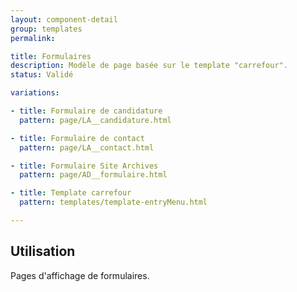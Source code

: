 ```yaml
---
layout: component-detail
group: templates
permalink:

title: Formulaires
description: Modèle de page basée sur le template "carrefour".
status: Validé

variations:

- title: Formulaire de candidature
  pattern: page/LA__candidature.html

- title: Formulaire de contact
  pattern: page/LA__contact.html

- title: Formulaire Site Archives
  pattern: page/AD__formulaire.html

- title: Template carrefour
  pattern: templates/template-entryMenu.html

---
```

## Utilisation

Pages d'affichage de formulaires.
